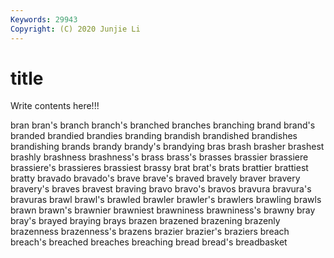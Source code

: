 ```yaml
---
Keywords: 29943
Copyright: (C) 2020 Junjie Li
---
```


# title

Write contents here!!!

bran 
bran's 
branch 
branch's 
branched 
branches
branching 
brand 
brand's 
branded 
brandied 
brandies 
branding 
brandish 
brandished 
brandishes
brandishing 
brands 
brandy 
brandy's 
brandying 
bras 
brash 
brasher 
brashest 
brashly
brashness 
brashness's 
brass 
brass's 
brasses 
brassier 
brassiere 
brassiere's 
brassieres 
brassiest
brassy 
brat 
brat's 
brats 
brattier 
brattiest 
bratty 
bravado 
bravado's 
brave
brave's 
braved 
bravely 
braver 
bravery 
bravery's 
braves 
bravest 
braving 
bravo
bravo's 
bravos 
bravura 
bravura's 
bravuras 
brawl 
brawl's 
brawled 
brawler 
brawler's
brawlers 
brawling 
brawls 
brawn 
brawn's 
brawnier 
brawniest 
brawniness 
brawniness's 
brawny
bray 
bray's 
brayed 
braying 
brays 
brazen 
brazened 
brazening 
brazenly 
brazenness
brazenness's 
brazens 
brazier 
brazier's 
braziers 
breach 
breach's 
breached 
breaches 
breaching
bread 
bread's 
breadbasket 
